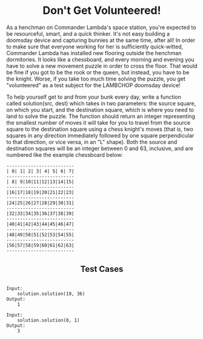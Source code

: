 <h1 align= "center"><b>Don't Get Volunteered!</b></h1>

As a henchman on Commander Lambda's space station, you're expected to be resourceful, smart, and a quick thinker. It's not easy building a doomsday device and capturing bunnies at the same time, after all! In order to make sure that everyone working for her is sufficiently quick-witted, Commander Lambda has installed new flooring outside the henchman dormitories. It looks like a chessboard, and every morning and evening you have to solve a new movement puzzle in order to cross the floor. That would be fine if you got to be the rook or the queen, but instead, you have to be the knight. Worse, if you take too much time solving the puzzle, you get "volunteered" as a test subject for the LAMBCHOP doomsday device!

To help yourself get to and from your bunk every day, write a function called solution(src, dest) which takes in two parameters: the source square, on which you start, and the destination square, which is where you need to land to solve the puzzle.  The function should return an integer representing the smallest number of moves it will take for you to travel from the source square to the destination square using a chess knight's moves (that is, two squares in any direction immediately followed by one square perpendicular to that direction, or vice versa, in an "L" shape).  Both the source and destination squares will be an integer between 0 and 63, inclusive, and are numbered like the example chessboard below:

    -------------------------
    | 0| 1| 2| 3| 4| 5| 6| 7|
    -------------------------
    | 8| 9|10|11|12|13|14|15|
    -------------------------
    |16|17|18|19|20|21|22|23|
    -------------------------
    |24|25|26|27|28|29|30|31|
    -------------------------
    |32|33|34|35|36|37|38|39|
    -------------------------
    |40|41|42|43|44|45|46|47|
    -------------------------
    |48|49|50|51|52|53|54|55|
    -------------------------
    |56|57|58|59|60|61|62|63|
    -------------------------

<h2 align= "center"><b>Test Cases</b></h2>

```

Input:
    solution.solution(19, 36)
Output:
    1

Input:
    solution.solution(0, 1)
Output:
    3

```

